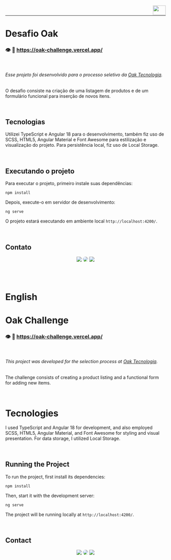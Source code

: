 ### [<img align="right" height="30" width="40" src="https://upload.wikimedia.org/wikipedia/en/thumb/a/ae/Flag_of_the_United_Kingdom.svg/1280px-Flag_of_the_United_Kingdom.svg.png" />](#english)
</br>

---

# Desafio Oak

### &#128065; &#x1F517; https://oak-challenge.vercel.app/

</br>

###### Esse projeto foi desenvolvido para o processo seletivo da [_Oak Tecnologia_](https://www.oaktecnologia.com/).
O desafio consiste na criação de uma listagem de produtos e de um formulário funcional para inserção de novos itens.

</br>

## Tecnologias
  
Utilizei TypeScript e Angular 18 para o desenvolvimento, também fiz uso de SCSS, HTML5, Angular Material e Font Awesome para estilização e visualização do projeto. Para persistência local, fiz uso de Local Storage.

</br>

## Executando o projeto

Para executar o projeto, primeiro instale suas dependências:

```
npm install
```

Depois, execute-o em servidor de desenvolvimento:

```
ng serve
```

O projeto estará executando em ambiente local `http://localhost:4200/`.

</br>

## Contato

<div align="center"> 
<a href = "mailto:alanisquintana.dev@gmail.com"> <img src="https://img.shields.io/badge/-Gmail-%23333?style=for-the-badge&logo=gmail&color=red&logoColor=white" target="_blank"></a>
<a href="https://www.linkedin.com/in/alanis-quintana/" target="_blank"><img src="https://img.shields.io/badge/-LinkedIn-%230077B5?style=for-the-badge&logo=linkedin&logoColor=white&labelColor=0077B5&logoWidth=20&logoHeight=20" style="border-radius: 30px" target="_blank"></a>
<a href="https://instagram.com/devalanisquintana/" target="_blank"><img src="https://img.shields.io/badge/-Instagram-%23E4405F?style=for-the-badge&logo=instagram&logoColor=white"></a>
</div>

</br>
</br>
</br>

# English

# Oak Challenge

### &#128065; &#x1F517; https://oak-challenge.vercel.app/

</br>

###### This project was developed for the selection process at [_Oak Tecnologia_](https://www.oaktecnologia.com/).

The challenge consists of creating a product listing and a functional form for adding new items.

</br>

# Tecnologies

I used TypeScript and Angular 18 for development, and also employed SCSS, HTML5, Angular Material, and Font Awesome for styling and visual presentation. For data storage, I utilized Local Storage.

</br>

## Running the Project

To run the project, first install its dependencies:

```
npm install
```

Then, start it with the development server:

```
ng serve
```

The project will be running locally at `http://localhost:4200/`.

</br>

## Contact

<div align="center"> 
<a href = "mailto:alanisquintana.dev@gmail.com"> <img src="https://img.shields.io/badge/-Gmail-%23333?style=for-the-badge&logo=gmail&color=red&logoColor=white" target="_blank"></a>
<a href="https://www.linkedin.com/in/alanis-quintana/" target="_blank"><img src="https://img.shields.io/badge/-LinkedIn-%230077B5?style=for-the-badge&logo=linkedin&logoColor=white&labelColor=0077B5&logoWidth=20&logoHeight=20" style="border-radius: 30px" target="_blank"></a>
<a href="https://instagram.com/devalanisquintana/" target="_blank"><img src="https://img.shields.io/badge/-Instagram-%23E4405F?style=for-the-badge&logo=instagram&logoColor=white"></a>
</div>
  
</br>
